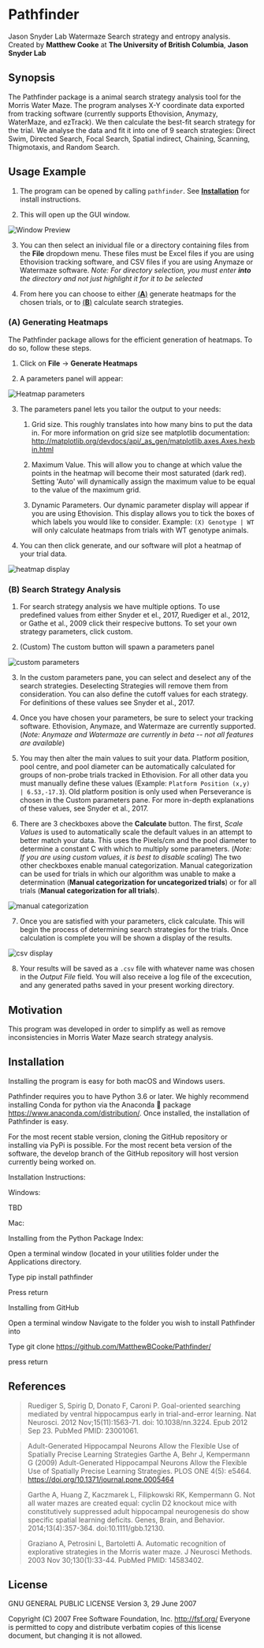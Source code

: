 # Pathfinder

Jason Snyder Lab Watermaze Search strategy and entropy analysis.
Created by **Matthew Cooke** at **The University of British Columbia**, **Jason Snyder Lab**

## Synopsis

The Pathfinder package is a animal search strategy analysis tool for the Morris Water Maze. The program analyses X-Y coordinate data exported from tracking software (currently supports Ethovision, Anymazy, WaterMaze, and ezTrack). We then calculate the best-fit search strategy for the trial. We analyse the data and fit it into one of 9 search strategies: Direct Swim, Directed Search, Focal Search, Spatial indirect, Chaining, Scanning, Thigmotaxis, and Random Search.

## Usage Example

1. The program can be opened by calling `pathfinder`. See [**Installation**](https://github.com/MatthewBCooke/Pathfinder/blob/master/README.md#installation) for install instructions.

2. This will open up the GUI window.

![Window Preview](https://i.gyazo.com/869e96f19fee12d94d442535607f884e.png)

3. You can then select an inividual file or a directory containing files from the **File** dropdown menu. These files must be Excel files if you are using Ethovision tracking software, and CSV files if you are using Anymaze or Watermaze software. *Note: For directory selection, you must enter **into** the directory and not just highlight it for it to be selected*

4. From here you can choose to either [(**A**)](https://github.com/MatthewBCooke/Pathfinder/blob/master/README.md#a-generating-heatmaps) generate heatmaps for the chosen trials, or to [(**B**)](https://github.com/MatthewBCooke/Pathfinder/blob/master/README.md#b-search-strategy-analysis) calculate search strategies.

### (A) Generating Heatmaps

The Pathfinder package allows for the efficient generation of heatmaps. To do so, follow these steps.

1. Click on **File** -> **Generate Heatmaps**

2. A parameters panel will appear:

![Heatmap parameters](https://i.gyazo.com/e4dfcb87078433f276d785431af3bf96.png)

3. The parameters panel lets you tailor the output to your needs:

    1. Grid size. This roughly translates into how many bins to put the data in. For more information on grid size see matplotlib documentation: http://matplotlib.org/devdocs/api/_as_gen/matplotlib.axes.Axes.hexbin.html

    2. Maximum Value. This will allow you to change at which value the points in the heatmap will become their most saturated (dark red). Setting 'Auto' will dynamically assign the maximum value to be equal to the value of the maximum grid.

    3. Dynamic Parameters. Our dynamic parameter display will appear if you are using Ethovision. This display allows you to tick the boxes of which labels you would like to consider. Example: `(X) Genotype | WT` will only calculate heatmaps from trials with WT genotype animals.

4. You can then click generate, and our software will plot a heatmap of your trial data.

![heatmap display](https://i.gyazo.com/38211dd9a8add907ffa6b955adf3058e.png)

### (B) Search Strategy Analysis

1. For search strategy analysis we have multiple options. To use predefined values from either Snyder et el., 2017, Ruediger et al., 2012, or Gathe et al., 2009 click their respecive buttons. To set your own strategy parameters, click custom.

2. (Custom) The custom button will spawn a parameters panel

![custom parameters](https://i.gyazo.com/f7a34522b4d4bcab1bc1746c0218767b.png)

3. In the custom parameters pane, you can select and deselect any of the search strategies. Deselecting Strategies will remove them from consideration. You can also define the cutoff values for each strategy. For definitions of these values see Snyder et al., 2017.

4. Once you have chosen your parameters, be sure to select your tracking software. Ethovision, Anymaze, and Watermaze are currently supported. (*Note: Anymaze and Watermaze are currently in beta -- not all features are available*)

5. You may then alter the main values to suit your data. Platform position, pool centre, and pool diameter can be automatically calculated for groups of non-probe trials tracked in Ethovision. For all other data you must manually define these values (Example: `Platform Position (x,y) | 6.53,-17.3`). Old platform position is only used when Perseverance is chosen in the Custom parameters pane. For more in-depth explanations of these values, see Snyder et al., 2017.

6. There are 3 checkboxes above the **Calculate** button. The first, *Scale Values* is used to automatically scale the default values in an attempt to better match your data. This uses the Pixels/cm and the pool diameter to determine a constant C with which to multiply some parameters. (*Note: If you are using custom values, it is best to disable scaling*) The two other checkboxes enable manual categorization. Manual categorization can be used for trials in which our algorithm was unable to make a determination (**Manual categorization for uncategorized trials**) or for all trials (**Manual categorization for all trials**). 

![manual categorization](https://i.gyazo.com/a394b4f18e693cb26f996cca27feac16.png)

7. Once you are satisfied with your parameters, click calculate. This will begin the process of determining search strategies for the trials. Once calculation is complete you will be shown a display of the results.

![csv display](https://i.gyazo.com/d3c918f27785d3a8b910fd870fd18387.png)

8. Your results will be saved as a `.csv` file with whatever name was chosen in the *Output File* field. You will also receive a log file of the excecution, and any generated paths saved in your present working directory.


## Motivation

This program was developed in order to simplify as well as remove inconsistencies in Morris Water Maze search strategy analysis. 

## Installation

Installing the program is easy for both macOS and Windows users.

Pathfinder requires you to have Python 3.6 or later. We highly recommend installing Conda for python via the Anaconda 🐍 package https://www.anaconda.com/distribution/. Once installed, the installation of Pathfinder is easy.

For the most recent stable version, cloning the GitHub repository or installing via PyPi is possible. For the most recent beta version of the software, the develop branch of the GitHub repository will host version currently being worked on.

Installation Instructions:

Windows:

TBD

Mac:

Installing from the Python Package Index:

Open a terminal window (located in your utilities folder under the Applications directory.

Type pip install pathfinder

Press return

Installing from GitHub

Open a terminal window Navigate to the folder you wish to install Pathfinder into

Type git clone https://github.com/MatthewBCooke/Pathfinder/

press return

## References

>Ruediger S, Spirig D, Donato F, Caroni P. Goal-oriented searching mediated by ventral hippocampus early in trial-and-error learning. Nat Neurosci. 2012 Nov;15(11):1563-71. doi: 10.1038/nn.3224. Epub 2012 Sep 23. PubMed PMID: 23001061.

>Adult-Generated Hippocampal Neurons Allow the Flexible Use of Spatially Precise Learning Strategies 
Garthe A, Behr J, Kempermann G (2009) Adult-Generated Hippocampal Neurons Allow the Flexible Use of Spatially Precise Learning Strategies. PLOS ONE 4(5): e5464. https://doi.org/10.1371/journal.pone.0005464

>Garthe A, Huang Z, Kaczmarek L, Filipkowski RK, Kempermann G. Not all water mazes are created equal: cyclin D2 knockout mice with constitutively suppressed adult hippocampal neurogenesis do show specific spatial learning deficits. Genes, Brain, and Behavior. 2014;13(4):357-364. doi:10.1111/gbb.12130.

>Graziano A, Petrosini L, Bartoletti A. Automatic recognition of explorative strategies in the Morris water maze. J Neurosci Methods. 2003 Nov 30;130(1):33-44. PubMed PMID: 14583402.

## License

GNU GENERAL PUBLIC LICENSE
                       Version 3, 29 June 2007

 Copyright (C) 2007 Free Software Foundation, Inc. <http://fsf.org/>
 Everyone is permitted to copy and distribute verbatim copies
 of this license document, but changing it is not allowed.
